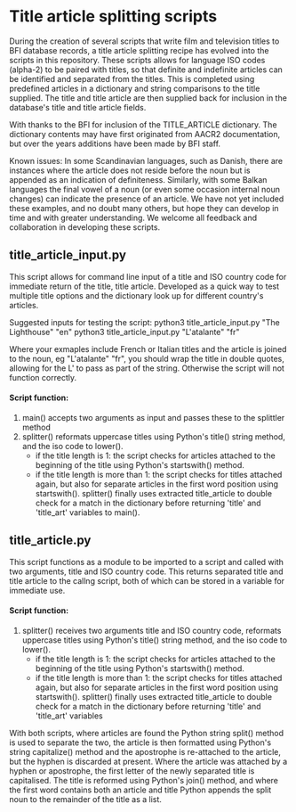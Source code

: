 # Title article splitting scripts

During the creation of several scripts that write film and television titles to BFI database records, a title article splitting recipe has evolved into the scripts in this repository. These scripts allows for language ISO codes (alpha-2) to be paired with titles, so that definite and indefinite articles can be identified and separated from the titles. This is completed using predefined articles in a dictionary and string comparisons to the title supplied.  The title and title article are then supplied back for inclusion in the database's title and title article fields.

With thanks to the BFI for inclusion of the TITLE_ARTICLE dictionary. The dictionary contents may have first originated from AACR2 documentation, but over the years additions have been made by BFI staff.

Known issues: In some Scandinavian languages, such as Danish, there are instances where the article does not reside before the noun but is appended as an indication of definiteness. Similarly, with some Balkan languages the final vowel of a noun (or even some occasion internal noun changes) can indicate the presence of an article. We have not yet included these examples, and no doubt many others, but hope they can develop in time and with greater understanding. We welcome all feedback and collaboration in developing these scripts.

## title_article_input.py

This script allows for command line input of a title and ISO country code for immediate return of the title, title article. Developed as a quick way to test multiple title options and the dictionary look up for different country's articles.

Suggested inputs for testing the script:
python3 title_article_input.py "The Lighthouse" "en"
python3 title_article_input.py "L'atalante" "fr"

Where your exmaples include French or Italian titles and the article is joined to the noun, eg "L'atalante" "fr", you should wrap the title in double quotes, allowing for the L' to pass as part of the string. Otherwise the script will not function correctly.

#### Script function:
1. main() accepts two arguments as input and passes these to the splittler method
2. splitter() reformats uppercase titles using Python's title() string method, and the iso code to lower().
   - if the title length is 1:
     the script checks for articles attached to the beginning of the title using Python's startswith() method.
   - if the title length is more than 1:
     the script checks for titles attached again, but also for separate articles in the first word position using startswith().
   splitter() finally uses extracted title_article to double check for a match in the dictionary before returning 'title' and 'title_art' variables to main().

## title_article.py

This script functions as a module to be imported to a script and called with two arguments, title and ISO country code. This returns separated title and title article to the callng script, both of which can be stored in a variable for immediate use.

#### Script function:
1. splitter() receives two arguments title and ISO country code, reformats uppercase titles using Python's title() string method, and the iso code to lower().
   - if the title length is 1:
     the script checks for articles attached to the beginning of the title using Python's startswith() method.
   - if the title length is more than 1:
     the script checks for titles attached again, but also for separate articles in the first word position using startswith().
   splitter() finally uses extracted title_article to double check for a match in the dictionary before returning 'title' and 'title_art' variables

With both scripts, where articles are found the Python string split() method is used to separate the two, the article is then formatted using Python's string capitalize() method and the apostrophe is re-attached to the article, but the hyphen is discarded at present. Where the article was attached by a hyphen or apostrophe, the first letter of the newly separated title is capitalised. The title is reformed using Python's join() method, and where the first word contains both an article and title Python appends the split noun to the remainder of the title as a list.
